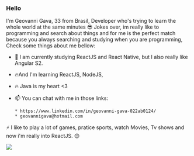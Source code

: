 ### Hello 

     
   I'm Geovanni Gava, 33 from Brasil, Developer who's trying to learn the whole world at the same minutes :sunglasses: 
   Jokes over, im really like to programming and search about things and for me is the perfect match because you always searching and studying when you are programming,
   Check some things about me bellow:

- 🔭 I am currently studying ReactJS and React Native, but I also really like Angular S2.
- :fire:And I'm learning ReactJS, NodeJS,
- :fire: Java is my heart <3
- 📫 You can chat with me in those links: 

      * https://www.linkedin.com/in/geovanni-gava-022ab0124/
      * geovannigava@hotmail.com

      
 ⚡ I like to play a lot of games, pratice sports, watch Movies, Tv shows and now i'm really into ReactJS. :blush:
 
 ![](https://komarev.com/ghpvc/?username=geovannigava)

